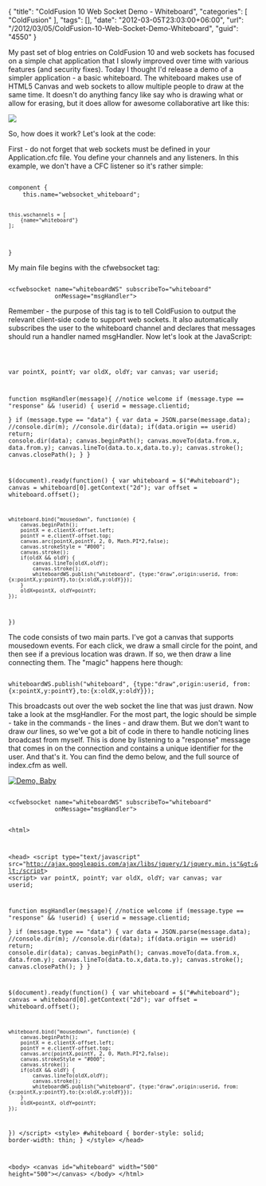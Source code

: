 {
	"title": "ColdFusion 10 Web Socket Demo - Whiteboard",
	"categories": [
		"ColdFusion"
	],
	"tags": [],
	"date": "2012-03-05T23:03:00+06:00",
	"url": "/2012/03/05/ColdFusion-10-Web-Socket-Demo-Whiteboard",
	"guid": "4550"
}

My past set of blog entries on ColdFusion 10 and web sockets has focused on a simple chat application that I slowly improved over time with various features (and security fixes). Today I thought I'd release a demo of a simpler application - a basic whiteboard. The whiteboard makes use of HTML5 Canvas and web sockets to allow multiple people to draw at the same time. It doesn't do anything fancy like say who is drawing what or allow for erasing, but it does allow for awesome collaborative art like this:

<p/>
<!--more-->
<img src="http://static.raymondcamden.com/images/ScreenClip34.png" />

<p>

So, how does it work? Let's look at the code:

<p>

First - do not forget that web sockets must be defined in your Application.cfc file. You define your channels and any listeners. In this example, we don't have a CFC listener so it's rather simple:

<p>

<code>
component {
	this.name="websocket_whiteboard";

	this.wschannels = [
		{name="whiteboard"}
	];

}
</code>

<p>

My main file begins with the cfwebsocket tag:

<p>

<code>
&lt;cfwebsocket name="whiteboardWS" subscribeTo="whiteboard" 
			 onMessage="msgHandler"&gt;
</code>

<p>

Remember - the purpose of this tag is to tell ColdFusion to output the relevant client-side code to support web sockets. It also automatically subscribes the user to the whiteboard channel and declares that messages should run a handler named msgHandler. Now let's look at the JavaScript:

<p>

<code>

var pointX, pointY;
var oldX, oldY;
var canvas;
var userid;

function msgHandler(message){
	//notice welcome
	if (message.type == "response" && !userid) {
		userid = message.clientid;	
	}
	if (message.type == "data") {
		var data = JSON.parse(message.data);
		//console.dir(m);
		//console.dir(data);
		if(data.origin == userid) return;
		console.dir(data);
		canvas.beginPath();
		canvas.moveTo(data.from.x, data.from.y);
		canvas.lineTo(data.to.x,data.to.y);
		canvas.stroke();
		canvas.closePath();
	}
}

$(document).ready(function() {
	var whiteboard = $("#whiteboard");
	canvas = whiteboard[0].getContext("2d");
	var offset = whiteboard.offset();	

	whiteboard.bind("mousedown", function(e) {
		canvas.beginPath();
		pointX = e.clientX-offset.left;
		pointY = e.clientY-offset.top;
		canvas.arc(pointX,pointY, 2, 0, Math.PI*2,false);
		canvas.strokeStyle = "#000";
		canvas.stroke();
		if(oldX && oldY) {
			canvas.lineTo(oldX,oldY);
			canvas.stroke();
			whiteboardWS.publish("whiteboard", {type:"draw",origin:userid, from:{x:pointX,y:pointY},to:{x:oldX,y:oldY}});
		}
		oldX=pointX, oldY=pointY;
	});

})
</code>

<p>

The code consists of two main parts. I've got a canvas that supports mousedown events. For each click, we draw a small circle for the point, and then see if a previous location was drawn. If so, we then draw a line connecting them. The "magic" happens here though:

<p>

<code>
whiteboardWS.publish("whiteboard", {type:"draw",origin:userid, from:{x:pointX,y:pointY},to:{x:oldX,y:oldY}});
</code>

<p>

This broadcasts out over the web socket the line that was just drawn. Now take a look at the msgHandler. For the most part, the logic should be simple - take in the commands - the lines - and draw them. But we don't want to draw <i>our</i> lines, so we've got a bit of code in there to handle noticing lines broadcast from myself. This is done by listening to a "response" message that comes in on the connection and contains a unique identifier for the user. And that's it. You can find the demo below, and the full source of index.cfm as well.

<p>

<a href="http://fivetag-cf10beta.securecb1cf10.ezhostingserver.com/whiteboard/"><img src="http://static.raymondcamden.com/images/icon_128.png" title="Demo, Baby" border="0"></a>

<p>

<code>
&lt;cfwebsocket name="whiteboardWS" subscribeTo="whiteboard" 
			 onMessage="msgHandler"&gt;

&lt;html&gt;

&lt;head&gt;
&lt;script type="text/javascript" src="http://ajax.googleapis.com/ajax/libs/jquery/1/jquery.min.js"&gt;&lt;/script&gt;
&lt;script&gt;
var pointX, pointY;
var oldX, oldY;
var canvas;
var userid;

function msgHandler(message){
	//notice welcome
	if (message.type == "response" && !userid) {
		userid = message.clientid;	
	}
	if (message.type == "data") {
		var data = JSON.parse(message.data);
		//console.dir(m);
		//console.dir(data);
		if(data.origin == userid) return;
		console.dir(data);
		canvas.beginPath();
		canvas.moveTo(data.from.x, data.from.y);
		canvas.lineTo(data.to.x,data.to.y);
		canvas.stroke();
		canvas.closePath();
	}
}

$(document).ready(function() {
	var whiteboard = $("#whiteboard");
	canvas = whiteboard[0].getContext("2d");
	var offset = whiteboard.offset();	

	whiteboard.bind("mousedown", function(e) {
		canvas.beginPath();
		pointX = e.clientX-offset.left;
		pointY = e.clientY-offset.top;
		canvas.arc(pointX,pointY, 2, 0, Math.PI*2,false);
		canvas.strokeStyle = "#000";
		canvas.stroke();
		if(oldX && oldY) {
			canvas.lineTo(oldX,oldY);
			canvas.stroke();
			whiteboardWS.publish("whiteboard", {type:"draw",origin:userid, from:{x:pointX,y:pointY},to:{x:oldX,y:oldY}});
		}
		oldX=pointX, oldY=pointY;
	});

})
&lt;/script&gt;
&lt;style&gt;
#whiteboard {
	border-style: solid;
	border-width: thin;
}
&lt;/style&gt;
&lt;/head&gt;

&lt;body&gt;
&lt;canvas id="whiteboard" width="500" height="500"&gt;&lt;/canvas&gt;
&lt;/body&gt;
&lt;/html&gt;
</code>